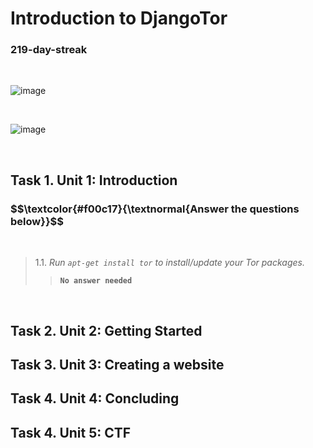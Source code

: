 <h1>Introduction to DjangoTor</h1>
<h3>219-day-streak</h3>

<br>

![image](https://github.com/user-attachments/assets/a90b2a0d-c263-4d87-bfee-42a8d476cff8)


<br>

![image](https://github.com/user-attachments/assets/92f03208-68bb-4466-891b-c0f5d02cc0b6)

<br>

<h2>Task 1. Unit 1: Introduction</h2>

<p></p>


<h3 align="left"> $$\textcolor{#f00c17}{\textnormal{Answer the questions below}}$$ </h3>

<br>

> 1.1. <em>Run <code>apt-get install tor</code> to install/update your Tor packages.</em><br><a id='1.1'></a>
>> <code><strong>No answer needed</strong></code>

<br>


<h2>Task 2. Unit 2: Getting Started</h2>

<h2>Task 3. Unit 3: Creating a website</h2>

<h2>Task 4. Unit 4: Concluding</h2>

<h2>Task 4. Unit 5: CTF</h2>
